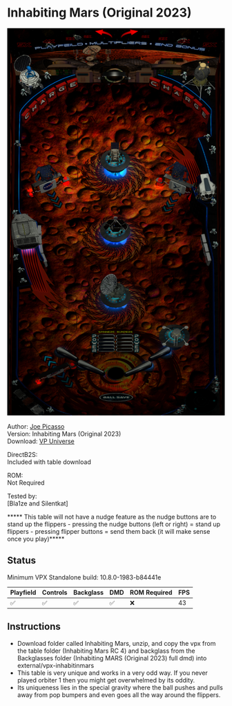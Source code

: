 # Inhabiting Mars (Original 2023)

![Table Preview](../../images/vpx-inhabitinmars-preview.png)

Author: [Joe Picasso](https://vpuniverse.com/profile/15285-joepicasso/)  
Version: Inhabiting Mars (Original 2023)  
Download: [VP Universe](https://vpuniverse.com/files/file/13250-inhabiting-mars/)

DirectB2S:  
Included with table download

ROM:  
Not Required

Tested by:  
[Bla1ze and Silentkat]

***** This table will not have a nudge feature as the nudge buttons are to stand up the flippers - pressing the nudge buttons (left or right) = stand up flippers - pressing flipper buttons = send them back (it will make sense once you play)*****

## Status 

Minimum VPX Standalone build: 10.8.0-1983-b84441e

| Playfield | Controls | Backglass | DMD | ROM Required | FPS | 
|-----------|----------|-----------|-----|--------------|-----|
| :white_check_mark: | :white_check_mark: | :white_check_mark: | :white_check_mark: | :x: | 43 |

## Instructions

- Download folder called Inhabiting Mars, unzip,  and copy the vpx from the table folder (Inhabiting Mars RC 4) and backglass from the Backglasses folder (Inhabiting MARS (Original 2023) full dmd) into external/vpx-inhabitinmars
- This table is very unique and works in a very odd way. If you never played orbiter 1 then you might get overwhelmed by its oddity.
- Its uniqueness lies in the special gravity where the ball pushes and pulls away from pop bumpers and even goes all the way around the flippers.  
